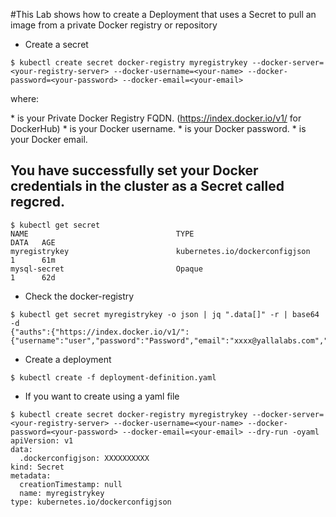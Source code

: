 #This Lab shows how to create a Deployment that uses a Secret to pull an image from a private Docker registry or repository

- Create a secret 
```
$ kubectl create secret docker-registry myregistrykey --docker-server=<your-registry-server> --docker-username=<your-name> --docker-password=<your-password> --docker-email=<your-email>
```
where:

*<your-registry-server> is your Private Docker Registry FQDN. (https://index.docker.io/v1/ for DockerHub)
*<your-name> is your Docker username.
*<your-password> is your Docker password.
*<your-email> is your Docker email.
  
You have successfully set your Docker credentials in the cluster as a Secret called regcred.
- 
```
$ kubectl get secret
NAME                                 TYPE                                  DATA   AGE
myregistrykey                        kubernetes.io/dockerconfigjson        1      61m
mysql-secret                         Opaque                                1      62d
```

- Check the docker-registry
```
$ kubectl get secret myregistrykey -o json | jq ".data[]" -r | base64 -d                                  
{"auths":{"https://index.docker.io/v1/":{"username":"user","password":"Password","email":"xxxx@yallalabs.com","auth":"ZmF1ZGcdekZhdWRlbDA1OTA="}}}
```

- Create a deployment
```
$ kubectl create -f deployment-definition.yaml
```



- If you want to create using a yaml file
```
$ kubectl create secret docker-registry myregistrykey --docker-server=<your-registry-server> --docker-username=<your-name> --docker-password=<your-password> --docker-email=<your-email> --dry-run -oyaml
apiVersion: v1
data:
  .dockerconfigjson: XXXXXXXXXX
kind: Secret
metadata:
  creationTimestamp: null
  name: myregistrykey
type: kubernetes.io/dockerconfigjson
```

